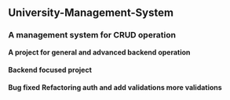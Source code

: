 ## University-Management-System

### A management system for CRUD operation

**A project for general and advanced backend operation**

#### Backend focused project

**Bug fixed**
**Refactoring auth and add validations more validations**
